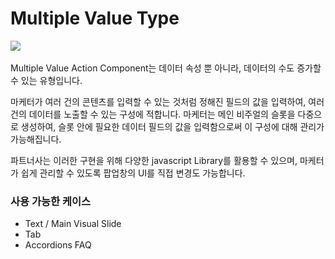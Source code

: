 # Multiple Value Type

![](<../../.gitbook/assets/스크린샷 2021-11-15 오후 1.53.24.png>)

Multiple Value Action Component는 데이터 속성 뿐 아니라, 데이터의 수도 증가할 수 있는 유형입니다.

마케터가 여러 건의 콘텐츠를 입력할 수 있는 것처럼 정해진 필드의 값을 입력하여, 여러 건의 데이터를 노출할 수 있는 구성에 적합니다.  마케터는  메인 비주얼의 슬롯을 다중으로 생성하여, 슬롯 안에 필요한 데이터 필드의 값을 입력함으로써 이 구성에 대해 관리가 가능해집니다.&#x20;

파트너사는 이러한 구현을 위해 다양한 javascript Library를 활용할 수 있으며, 마케터가 쉽게 관리할 수 있도록 팝업창의 UI를 직접 변경도 가능합니다.



### 사용 가능한 케이스

* Text / Main Visual Slide&#x20;
* Tab&#x20;
* Accordions FAQ&#x20;
